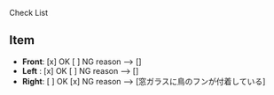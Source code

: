 Check List

## Item
- **Front**: [x] OK  [ ] NG reason --> []
- **Left** : [x] OK  [ ] NG reason --> []
- **Right**: [ ] OK  [x] NG reason --> [窓ガラスに鳥のフンが付着している]
